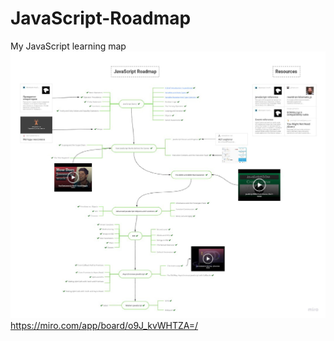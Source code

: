 # JavaScript-Roadmap
My JavaScript learning map
![](screenshot.jpg)
https://miro.com/app/board/o9J_kvWHTZA=/
